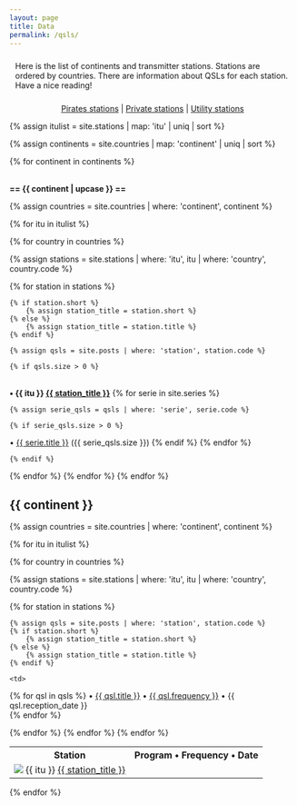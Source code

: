 ```yaml
---
layout: page
title: Data
permalink: /qsls/
---
```


<div class="rounded-box">
<p style="padding: 10px 10px 10px 10px;">Here is the list of continents and transmitter stations.
Stations are ordered by countries.
There are information about QSLs for each station.
Have a nice reading!
</p>
</div>

<p style="text-align:center"><a href="/pirates/">Pirates stations</a> | <a href="/private/">Private stations</a> | <a href="/utility">Utility stations</a></p>

{% assign itulist = site.stations | map: 'itu' | uniq | sort %}

{% assign continents = site.countries | map: 'continent' | uniq | sort %}

{% for continent in continents %}

<div class="small-title">

<br/>
<strong>== {{ continent | upcase }} ==</strong>

{% assign countries = site.countries | where: 'continent', continent %}

{% for itu in itulist %}

{% for country in countries %}

{% assign stations = site.stations | where: 'itu', itu | where: 'country', country.code %}

{% for station in stations %}

    {% if station.short %}
        {% assign station_title = station.short %}
    {% else %}
        {% assign station_title = station.title %}
    {% endif %}

    {% assign qsls = site.posts | where: 'station', station.code %}

    {% if qsls.size > 0 %}

<br/><strong>&bullet; {{ itu  }} <a href="{{ station.url }}">{{ station_title }}</a></strong>
{% for serie in site.series %}

    {% assign serie_qsls = qsls | where: 'serie', serie.code %}

    {% if serie_qsls.size > 0 %}
&bullet; <a href="{{ serie.url }}">{{ serie.title }}</a> ({{ serie_qsls.size }})
    {% endif %} 
{% endfor %}

    {% endif %}

{% endfor %}
{% endfor %}
{% endfor %}

</div>

<!-- ---------------------------- -->

<div class="large-title">

<div class="rounded-box">

<div class="header"><h2>{{ continent }}</h2></div>

{% assign countries = site.countries | where: 'continent', continent %}

<table>
<tr>
    <th>Station</th>
    <th>Program &bullet; Frequency &bullet; Date</th>
</tr>

{% for itu in itulist %}

{% for country in countries %}

{% assign stations = site.stations | where: 'itu', itu | where: 'country', country.code %}

{% for station in stations %}

    {% assign qsls = site.posts | where: 'station', station.code %}
    {% if station.short %}
        {% assign station_title = station.short %}
    {% else %}
        {% assign station_title = station.title %}
    {% endif %}

<tr>
    <td>
        <img class="flag" src="{{ country.flag }}"/>
        {{ itu }}
        <a href="{{ station.url }}">{{ station_title }}</a>
    </td>

    <td>
{% for qsl in qsls %}
    &bullet; <a href="{{ qsl.url }}">{{ qsl.title }}</a>
    &bullet; <a href="{{ qsl.url }}">{{ qsl.frequency }}</a>
    &bullet; {{ qsl.reception_date }}<br/>
{% endfor %}
    </td>

</tr>
{% endfor %}
{% endfor %}
{% endfor %}

</table>

</div>

</div>
{% endfor %}
